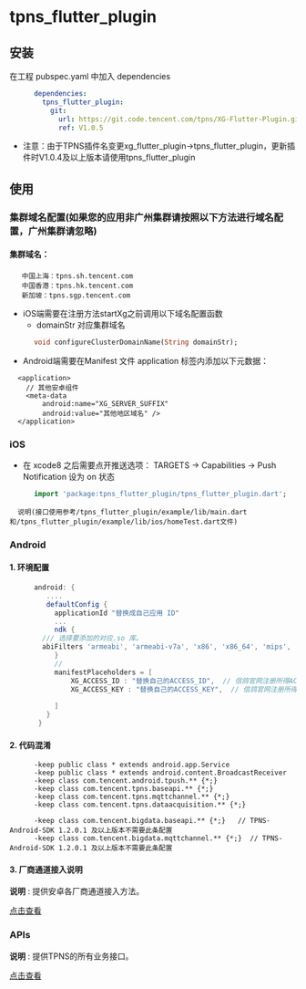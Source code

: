 # tpns_flutter_plugin

## 安装
在工程 pubspec.yaml 中加入 dependencies
```yaml
      dependencies:
        tpns_flutter_plugin:
          git:
            url: https://git.code.tencent.com/tpns/XG-Flutter-Plugin.git
            ref: V1.0.5
```

- 注意：由于TPNS插件名变更xg_flutter_plugin->tpns_flutter_plugin，更新插件时V1.0.4及以上版本请使用tpns_flutter_plugin


## 使用

### 集群域名配置(如果您的应用非广州集群请按照以下方法进行域名配置，广州集群请忽略)
#### 集群域名：
       中国上海：tpns.sh.tencent.com
       中国香港：tpns.hk.tencent.com
       新加坡：tpns.sgp.tencent.com
- iOS端需要在注册方法startXg之前调用以下域名配置函数
  - domainStr 对应集群域名
```dart
      void configureClusterDomainName(String domainStr);
```
- Android端需要在Manifest 文件 application 标签内添加以下元数据：

```
  <application>
    // 其他安卓组件
    <meta-data
        android:name="XG_SERVER_SUFFIX"
        android:value="其他地区域名" />
  </application>
```

  
      

###  iOS

- 在 xcode8 之后需要点开推送选项： TARGETS -> Capabilities -> Push Notification 设为 on 状态

```dart
      import 'package:tpns_flutter_plugin/tpns_flutter_plugin.dart';
```

      说明(接口使用参考/tpns_flutter_plugin/example/lib/main.dart和/tpns_flutter_plugin/example/lib/ios/homeTest.dart文件)




###   Android
#### 1. 环境配置
```groovy
      android: {
         ....
         defaultConfig {
           applicationId "替换成自己应用 ID"
           ...
           ndk {
        /// 选择要添加的对应.so 库。
        abiFilters 'armeabi', 'armeabi-v7a', 'x86', 'x86_64', 'mips', 'mips64', 'arm64-v8a',
           }
           //
           manifestPlaceholders = [
               XG_ACCESS_ID : "替换自己的ACCESS_ID",  // 信鸽官网注册所得ACCESS_ID
               XG_ACCESS_KEY : "替换自己的ACCESS_KEY",  // 信鸽官网注册所得ACCESS_KEY
    
           ]
         }
       }
```

 

#### 2. 代码混淆
```
      -keep public class * extends android.app.Service
      -keep public class * extends android.content.BroadcastReceiver
      -keep class com.tencent.android.tpush.** {*;}
      -keep class com.tencent.tpns.baseapi.** {*;} 
      -keep class com.tencent.tpns.mqttchannel.** {*;}
      -keep class com.tencent.tpns.dataacquisition.** {*;}
    
      -keep class com.tencent.bigdata.baseapi.** {*;}   // TPNS-Android-SDK 1.2.0.1 及以上版本不需要此条配置
      -keep class com.tencent.bigdata.mqttchannel.** {*;}  // TPNS-Android-SDK 1.2.0.1 及以上版本不需要此条配置
```

#### 3. 厂商通道接入说明

**说明** : 提供安卓各厂商通道接入方法。

[点击查看](./documents/vendor.md)


### APIs

**说明** : 提供TPNS的所有业务接口。

[点击查看](./documents/APIs.md)


